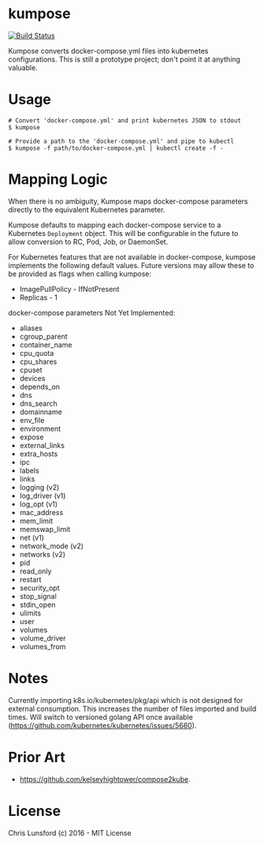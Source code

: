 # kumpose

[![Build Status](https://travis-ci.org/cllunsford/kumpose.svg?branch=master)](https://travis-ci.org/cllunsford/kumpose)

Kumpose converts docker-compose.yml files into kubernetes configurations.  This is still a prototype project; don't point it at anything valuable.

# Usage

```
# Convert 'docker-compose.yml' and print kubernetes JSON to stdout
$ kumpose

# Provide a path to the 'docker-compose.yml' and pipe to kubectl
$ kumpose -f path/to/docker-compose.yml | kubectl create -f -
```

# Mapping Logic

When there is no ambiguity, Kumpose maps docker-compose parameters directly to the equivalent Kubernetes parameter.

Kumpose defaults to mapping each docker-compose service to a Kubernetes `Deployment` object.  This will be configurable in the future to allow conversion to RC, Pod, Job, or DaemonSet.

For Kubernetes features that are not available in docker-compose, kumpose implements the following default values.  Future versions may allow these to be provided as flags when calling kumpose:

 * ImagePullPolicy - IfNotPresent
 * Replicas - 1

docker-compose parameters Not Yet Implemented:

 * aliases
 * cgroup\_parent
 * container\_name
 * cpu\_quota
 * cpu\_shares
 * cpuset
 * devices
 * depends\_on
 * dns
 * dns\_search
 * domainname
 * env\_file
 * environment
 * expose
 * external\_links
 * extra\_hosts
 * ipc
 * labels
 * links
 * logging (v2)
 * log\_driver (v1)
 * log\_opt (v1)
 * mac\_address
 * mem\_limit
 * memswap\_limit
 * net (v1)
 * network\_mode (v2)
 * networks (v2)
 * pid
 * read\_only
 * restart
 * security\_opt
 * stop\_signal
 * stdin\_open
 * ulimits
 * user
 * volumes
 * volume\_driver
 * volumes\_from

# Notes

Currently importing k8s.io/kubernetes/pkg/api which is not designed for external consumption.  This increases the number of files imported and build times.  Will switch to versioned golang API once available (https://github.com/kubernetes/kubernetes/issues/5660).

# Prior Art

 * https://github.com/kelseyhightower/compose2kube.

# License

Chris Lunsford (c) 2016 - MIT License
